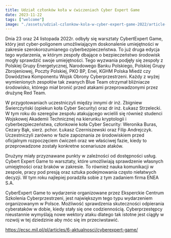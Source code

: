 ```yaml
---
title: Udział członków koła w ćwiczeniach Cyber Expert Game
date: 2023-11-22
tags: ["welcome"]
image: "./assets/udzial-czlonkow-kola-w-cyber-expert-game-2022/article-hero.png"
---
```


Dnia 23 oraz 24 listopada 2022r. odbyły się warsztaty CybertExpert Game,
który jest cyber-poligonem umożliwiającym doskonalenie umiejętności w zakresie
szerokorozumianego cyberbezpieczeństwa. To już druga edycja tego wydarzenia,
w którym zespoły dbające o bezpieczeństwo środowisk mogły sprawdzić swoje umiejętności.
Tego wyzwania podjęły się zespoły z Polskiej Grupy Energetycznej, Narodowego Banku Polskiego,
Polskiej Grupy Zbrojeniowej, Poczty Polskiej, PKO BP, Enei, KGHM Polska Miedź
czy Dowództwa Komponentu Wojsk Obrony Cyberprzestrzeni.
Każdy z wyżej wymienionych zespołów tak zwanych Blue Team otrzymał bliźniacze środowisko,
którego miał bronić przed atakami przeprowadzonymi przez drużynę Red Team.

W przygotowaniach uczestniczyli między innymi dr inż. Zbigniew Świerczyński (opiekun koła Cyber Security) oraz dr inż. Łukasz Strzelecki.
W tym roku do szeregów zespołu atakującego wcielili się również studenci Wojskowej Akademii Technicznej
na kierunku kryptologii i cyberbezpieczeństwa, członkowie koła Cyber Security: Weronika Buras, Cezary Bąk,
sierż. pchor. Łukasz Czerniszewski oraz Filip Andrejczyk. Uczestniczyli zarówno w fazie zapoznania ze
środowiskiem przed oficjalnym rozpoczęciem ćwiczeń oraz we właściwej fazie, kiedy to przeprowadzone zostały konkretne scenariusze ataków.

Drużyny miały przyznawane punkty w zależności od dostępności usług. Cybert Expert Game to warsztaty,
które umożliwiają sprawdzenie własnych umiejętności oraz braków w zakresie.
To również nauka komunikacji w zespole, pracy pod presją oraz sztuka podejmowania często niełatwych decyzji.
W tym roku najlepiej poradziła sobie z tym zadaniem firma ENEA S.A.

CyberExpert Game to wydarzenie organizowane przez Eksperckie Centrum Szkolenia Cyberprzestrzeni,
jest największym tego typu wydarzeniem organizowanym w Polsce.
Możliwość sprawdzenia skuteczności odpierania cyberataków w dobie, kiedy stały się one codziennością.
Cyberprzestępcy nieustannie wymyślają nowe wektory ataku dlatego tak istotne jest ciągły w rozwój w tej dziedzinie aby móc się im przeciwstawić.

https://ecsc.mil.pl/pl/articles/6-aktualnosci/cyberexpert-game/
